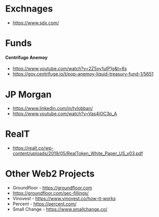 # Exchnages
- https://www.sdx.com/


# Funds
#### Centrifuge Anemoy
- https://www.youtube.com/watch?v=2Z5xy1uIP1g&t=6s
- https://gov.centrifuge.io/t/pop-anemoy-liquid-treasury-fund-1/5651



# JP Morgan
- https://www.linkedin.com/in/tylobban/ 
- https://www.youtube.com/watch?v=Vas4iOC3p_A

# RealT
- https://realt.co/wp-content/uploads/2019/05/RealToken_White_Paper_US_v03.pdf

# Other Web2 Projects
- Groundfloor - https://groundfloor.com
- https://groundfloor.com/sec-fillings/
- Vinovest - https://www.vinovest.co/how-it-works
- Percent - https://percent.com/
- Small Change - https://www.smallchange.co/

  


